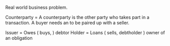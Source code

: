 
Real world business problem.


Counterparty = A counterparty is the other party who takes part in a transaction.
A buyer needs an to be paired up with a seller. 

Issuer = Owes ( buys,  ) debtor
Holder = Loans ( sells, debtholder ) owner of an obligation


